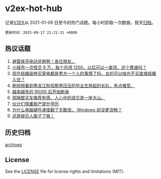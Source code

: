 # v2ex-hot-hub

 记录[V2EX](https://www.v2ex.com/)从 2021-01-06 日至今的热门话题。每小时抓取一次数据，按天[归档](archives)。

`更新时间：2025-09-17 21:21:31 +0800`

## 热议话题

1. [避雷徕芬电动牙刷啊！各位朋友。](https://www.v2ex.com/t/1159805)
1. [小城市一次性交 9 万，每个月领 1200，以后可以一直领，这个靠谱吗？](https://www.v2ex.com/t/1159752)
1. [现在结婚装修买家电都是男方一个人的事情了吗，女的可以啥也不买直接结婚入住？](https://www.v2ex.com/t/1159806)
1. [刷视频看到黑龙江秋招那黑压压的毕业生排起的长队，有点难受。](https://www.v2ex.com/t/1159808)
1. [越来越多的 90/00 后开始断亲](https://www.v2ex.com/t/1159817)
1. [观隔壁买车推荐有感，人心中的成见是一座大山。](https://www.v2ex.com/t/1159866)
1. [伙计们慎重脱产提升学历](https://www.v2ex.com/t/1159825)
1. [为什么电脑硬件速度翻了无数倍， Windows 却没更流畅？](https://www.v2ex.com/t/1159930)
1. [这是碰见人贩子了嘛！](https://www.v2ex.com/t/1159836)

## 历史归档

[archives](archives)

## License

See the [LICENSE](LICENSE) file for license rights and limitations (MIT).
